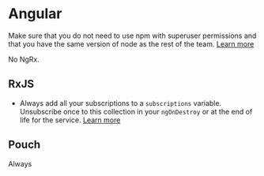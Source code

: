 # Angular

Make sure that you do not need to use npm with superuser permissions and that you have the same version of node as the rest of the team. [Learn more](https://risav.dev/play-with-spring-and-angular-getting-started-ck889q9g000hcdqs1earhic1h)

No NgRx.

## RxJS

- Always add all your subscriptions to a `subscriptions` variable. Unsubscribe once to this collection in your `ngOnDestroy` or at the end of life for the service. [Learn more](https://risav.dev/suggestions-from-papa-ckcgsqzbv0026wps1btsx9j66)

## Pouch

Always
